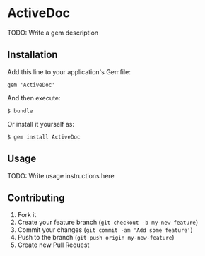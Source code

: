 # ActiveDoc

TODO: Write a gem description

## Installation

Add this line to your application's Gemfile:

    gem 'ActiveDoc'

And then execute:

    $ bundle

Or install it yourself as:

    $ gem install ActiveDoc

## Usage

TODO: Write usage instructions here

## Contributing

1. Fork it
2. Create your feature branch (`git checkout -b my-new-feature`)
3. Commit your changes (`git commit -am 'Add some feature'`)
4. Push to the branch (`git push origin my-new-feature`)
5. Create new Pull Request
